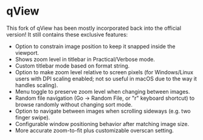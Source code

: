 # qView
This fork of qView has been mostly incorporated back into the official version! It still contains these exclusive features:
* Option to constrain image position to keep it snapped inside the viewport.
* Shows zoom level in titlebar in Practical/Verbose mode.
* Custom titlebar mode based on format string.
* Option to make zoom level relative to screen pixels (for Windows/Linux users with DPI scaling enabled; not so useful in macOS due to the way it handles scaling).
* Menu toggle to preserve zoom level when changing between images.
* Random file navigation (Go -> Random File, or "r" keyboard shortcut) to browse randomly without changing sort mode.
* Option to navigate between images when scrolling sideways (e.g. two finger swipe).
* Configurable window positioning behavior after matching image size.
* More accurate zoom-to-fit plus customizable overscan setting.
